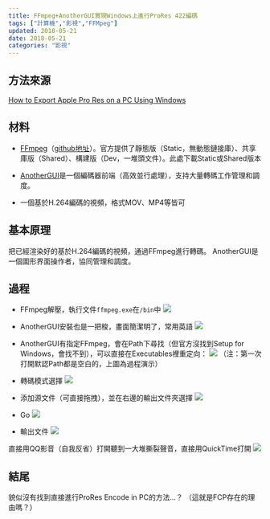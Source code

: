 ```yaml
---
title: FFmpeg+AnotherGUI實現Windows上進行ProRes 422編碼
tags: ["計算機","影視","FFMpeg"]
updated: 2018-05-21
date: 2018-05-21
categories: "影視"
---
```


## 方法來源

[How to Export Apple Pro Res on a PC Using Windows](https://www.youtube.com/watch?v=HcBHItw4niM)

## 材料

- [FFmpeg](https://ffmpeg.zeranoe.com/builds/)（[github地址](https://github.com/FFmpeg)）。官方提供了靜態版（Static，無動態鏈接庫）、共享庫版（Shared）、構建版（Dev，一堆頭文件）。此處下載Static或Shared版本

- [AnotherGUI](http://www.stuudio.ee/anothergui/)是一個編碼器前端（高效並行處理），支持大量轉碼工作管理和調度。

- 一個基於H.264編碼的視頻，格式MOV、MP4等皆可

## 基本原理

把已經渲染好的基於H.264編碼的視頻，通過FFmpeg進行轉碼。 AnotherGUI是一個圖形界面操作者，協同管理和調度。
<!--more-->
## 過程

- FFmpeg解壓，執行文件``ffmpeg.exe``在``/bin``中
![](/asset/images/技术/prores/01.png)

- AnotherGUI安裝也是一把梭，畫面簡潔明了，常用英語
![](/asset/images/技术/prores/02.png)

- AnotherGUI有指定FFmpeg，會在Path下尋找（但官方沒找到Setup for Windows，會找不到），可以直接在Executables裡重定向：
![](/asset/images/技术/prores/03.png)
（注：第一次打開默認Path都是空白的，上圖為過程演示）

- 轉碼模式選擇
![](/asset/images/技术/prores/04.png)

- 添加源文件（可直接拖拽），並在右邊的輸出文件夾選擇
![](/asset/images/技术/prores/06.png)

- Go
![](/asset/images/技术/prores/07.png)

- 輸出文件
![](/asset/images/技术/prores/08.png)

直接用QQ影音（自我反省）打開聽到一大堆撕裂聲音，直接用QuickTime打開
![](/asset/images/技术/prores/05.png)

## 結尾

貌似沒有找到直接進行ProRes Encode in PC的方法…？ （這就是FCP存在的理由嗎？）
